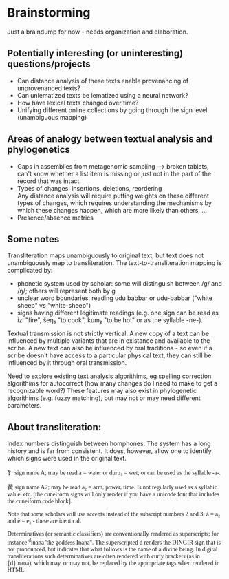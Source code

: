 # Brainstorming  

Just a braindump for now - needs organization and elaboration.  

## Potentially interesting (or uninteresting) questions/projects  
- Can distance analysis of these texts enable provenancing of unprovenanced texts?  
- Can unlematized texts be lematized using a neural network? 
- How have lexical texts changed over time?  
- Unifying different online collections by going through the sign level (unambiguous mapping)


## Areas of analogy between textual analysis and phylogenetics  
- Gaps in assemblies from metagenomic sampling --> broken tablets, can't know whether a list item is missing or just not in the part of the 
record that was intact.  
- Types of changes: insertions, deletions, reordering  
  Any distance analysis will require putting weights on these different types of changes, which requires understanding the mechanisms by 
  which these changes happen, which are more likely than others, ...  
- Presence/absence metrics

## Some notes  
Transliteration maps unambiguously to original text, but text does not unambiguously map to transliteration. The text-to-transliteration mapping is complicated by:   
- phonetic system used by scholar: some will distinguish between /g/ and /ŋ/; others will represent both by g
- unclear word boundaries: reading udu babbar or udu-babbar ("white sheep" vs "white-sheep")
- signs having different legitimate readings (e.g. one sign can be read as izi "fire", šeŋ₆ "to cook", kum₂ "to be hot" or as the syllable -ne-).  

Textual transmission is not strictly vertical. A new copy of a text can be influenced by multiple variants that are in existance and
available to the scribe. A new text can also be influenced by oral traditions - so even if a scribe doesn't have access to a particular 
physical text, they can still be influenced by it through oral transmission. 

Need to explore existing text analysis algorithims, eg spelling correction algorithims for autocorrect (how many changes do I need to make
to get a recognizable word?) These features may also exist in phylogenetic algorithims (e.g. fuzzy matching), but may not or may need 
different parameters.

## About transliteration:
Index numbers distinguish between homphones. The system has a long history and is far from consistent. It does, however, allow one to identify which signs were used in the original text.

<span style="font-family: CuneiformComposite">
&#12000; sign name A; may be read a = water or duru₅ = wet; or can be used as the syllable -a-.

&#12009; sign name A2; may be read a₂ = arm, power, time. Is not regularly used as a syllabic value.
</span>
etc. [the cuneiform signs will only render if you have a unicode font that includes the cuneiform code block].

Note that some scholars will use accents instead of the subscript numbers 2 and 3: á = a₂ and è = e₃ - these are identical.

Determinatives (or semantic classifiers) are conventionally rendered as superscripts; for instance <sup>d</sup>inana 'the goddess Inana". The superscripted d renders the DINGIR sign that is not pronounced, but indicates that what follows is the name of a divine being. In digital transliterations such determinatives are often rendered with curly brackets (as in {d}inana), which may, or may not, be replaced by the appropriate tags when rendered in HTML.
